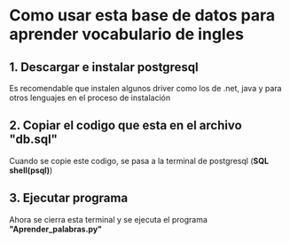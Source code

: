 # Como usar esta base de datos para aprender vocabulario de ingles

## 1. Descargar e instalar postgresql

Es recomendable que instalen algunos driver como los de .net, java y para otros lenguajes en el proceso de instalación

## 2. Copiar el codigo que esta en el archivo "db.sql"

Cuando se copie este codigo, se pasa a la terminal de postgresql (**SQL shell(psql)**)

## 3. Ejecutar programa

Ahora se cierra esta terminal y se ejecuta el programa **"Aprender_palabras.py"**
